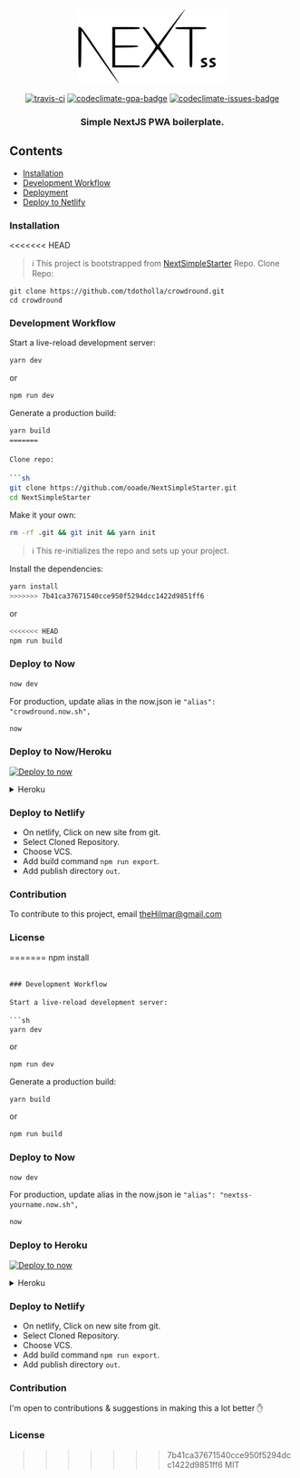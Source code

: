 <p align="center">
<img src="logo.png" alt="logo"/>
<p align="center"><a href="https://travis-ci.org/ooade/NextSimpleStarter"><img src="https://travis-ci.org/ooade/NextSimpleStarter.svg?branch=master" alt="travis-ci"/></a> <a href="https://codeclimate.com/github/ooade/NextSimpleStarter/badges"><img src="https://codeclimate.com/github/ooade/NextSimpleStarter/badges/gpa.svg" alt="codeclimate-gpa-badge"/></a> <a href="https://codeclimate.com/github/ooade/NextSimpleStarter"><img src="https://codeclimate.com/github/ooade/NextSimpleStarter/badges/issue_count.svg" alt="codeclimate-issues-badge"/></a><br/>
<h3 align="center">Simple NextJS PWA boilerplate.</h3></p>
</p>

## Contents

- [Installation](#installation)
- [Development Workflow](#development-workflow)
- [Deployment](#deployment)
- [Deploy to Netlify](#deploy-to-netlify)

### Installation
<<<<<<< HEAD
> :information_source: This project is bootstrapped from [NextSimpleStarter](https://github.com/ooade/NextSimpleStarter.git) Repo.
Clone Repo:
```
git clone https://github.com/tdotholla/crowdround.git
cd crowdround
```

### Development Workflow

Start a live-reload development server:

```sh
yarn dev
```

or

```sh
npm run dev
```

Generate a production build:

```sh
yarn build
=======

Clone repo:

```sh
git clone https://github.com/ooade/NextSimpleStarter.git
cd NextSimpleStarter
```

Make it your own:

```sh
rm -rf .git && git init && yarn init
```

> :information_source: This re-initializes the repo and sets up your project.

Install the dependencies:

```sh
yarn install
>>>>>>> 7b41ca37671540cce950f5294dcc1422d9851ff6
```

or

```sh
<<<<<<< HEAD
npm run build
```

### Deploy to Now

```sh
now dev
```

For production, update alias in the now.json ie `"alias": "crowdround.now.sh",`

```sh
now
```

### Deploy to Now/Heroku

[![Deploy to now](https://deploy.now.sh/static/button.svg)](https://deploy.now.sh/?repo=https://github.com/tdotholla/crowdround)

<details>
	<summary>Heroku</summary>
	Just follow <a href="https://github.com/mars/heroku-nextjs">Mars's Guide</a> and you're good to go :clap:
</details>

### Deploy to Netlify

- On netlify, Click on new site from git.
- Select Cloned Repository.
- Choose VCS.
- Add build command `npm run export`.
- Add publish directory `out`.

### Contribution

To contribute to this project, email [theHilmar@gmail.com](mailto:thehilmar@gmail.com?subject=Contribute%20to%20Crowdround%20Project)

### License

=======
npm install
```

### Development Workflow

Start a live-reload development server:

```sh
yarn dev
```

or

```sh
npm run dev
```

Generate a production build:

```sh
yarn build
```

or

```sh
npm run build
```

### Deploy to Now

```sh
now dev
```

For production, update alias in the now.json ie `"alias": "nextss-yourname.now.sh",`

```sh
now
```

### Deploy to Heroku

[![Deploy to now](https://deploy.now.sh/static/button.svg)](https://deploy.now.sh/?repo=https://github.com/ooade/NextSimpleStarter)

<details>
	<summary>Heroku</summary>
	Just follow <a href="https://github.com/mars/heroku-nextjs">Mars's Guide</a> and you're good to go :clap:
</details>

### Deploy to Netlify

- On netlify, Click on new site from git.
- Select Cloned Repository.
- Choose VCS.
- Add build command `npm run export`.
- Add publish directory `out`.

### Contribution

I'm open to contributions & suggestions in making this a lot better :hand:

### License

>>>>>>> 7b41ca37671540cce950f5294dcc1422d9851ff6
MIT
